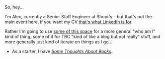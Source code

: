 So, hey...

I'm Alex, currently a Senior Staff Engineer at Shopify - but that's not the main event here, if you want my CV [that's what LinkedIn is for](https://www.linkedin.com/in/alexdgarland/).

Rather I'm going to use [some of this space](history_and_philosophy.md) for a more general "who am I" kind of thing, some of it for TBC "kind of like a blog but not really" stuff, and more generally just kind of iterate on things as I go...

- As a starter, I have [_Some Thoughts About Books_](one_book_one_lesson.md).
